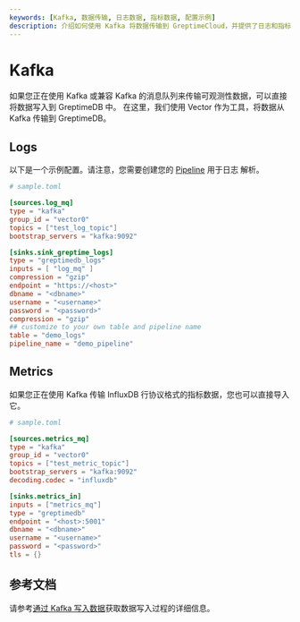 ```yaml
---
keywords: [Kafka, 数据传输, 日志数据, 指标数据, 配置示例]
description: 介绍如何使用 Kafka 将数据传输到 GreptimeCloud，并提供了日志和指标数据的配置示例。
---
```


# Kafka

如果您正在使用 Kafka 或兼容 Kafka 的消息队列来传输可观测性数据，可以直接将数据写入到 GreptimeDB 中。
在这里，我们使用 Vector 作为工具，将数据从 Kafka 传输到 GreptimeDB。

## Logs

以下是一个示例配置。请注意，您需要创建您的
[Pipeline](https://docs.greptime.com/nightly/user-guide/logs/pipeline-config/) 用于日志
解析。

```toml
# sample.toml

[sources.log_mq]
type = "kafka"
group_id = "vector0"
topics = ["test_log_topic"]
bootstrap_servers = "kafka:9092"

[sinks.sink_greptime_logs]
type = "greptimedb_logs"
inputs = [ "log_mq" ]
compression = "gzip"
endpoint = "https://<host>"
dbname = "<dbname>"
username = "<username>"
password = "<password>"
compression = "gzip"
## customize to your own table and pipeline name
table = "demo_logs"
pipeline_name = "demo_pipeline"
```

## Metrics

如果您正在使用 Kafka 传输 InfluxDB 行协议格式的指标数据，您也可以直接导入它。

```toml
# sample.toml

[sources.metrics_mq]
type = "kafka"
group_id = "vector0"
topics = ["test_metric_topic"]
bootstrap_servers = "kafka:9092"
decoding.codec = "influxdb"

[sinks.metrics_in]
inputs = ["metrics_mq"]
type = "greptimedb"
endpoint = "<host>:5001"
dbname = "<dbname>"
username = "<username>"
password = "<password>"
tls = {}
```

## 参考文档

请参考[通过 Kafka 写入数据](https://docs.greptime.cn/nightly/user-guide/ingest-data/for-observerbility/kafka)获取数据写入过程的详细信息。

